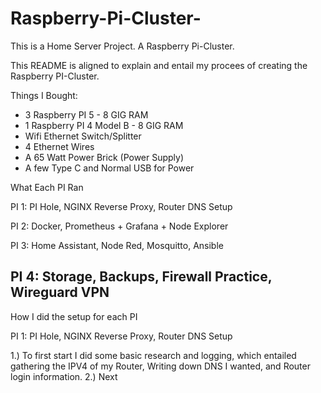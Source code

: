 # Raspberry-Pi-Cluster-
This is a Home Server Project. A Raspberry Pi-Cluster.

This README is aligned to explain and entail my procees of creating the Raspberry PI-Cluster. 

Things I Bought:
- 3 Raspberry PI 5 - 8 GIG RAM
- 1 Raspberry PI 4 Model B - 8 GIG RAM
- Wifi Ethernet Switch/Splitter
- 4 Ethernet Wires
- A 65 Watt Power Brick (Power Supply)
- A few Type C and Normal USB for Power


What Each PI Ran 

PI 1: PI Hole, NGINX Reverse Proxy, Router DNS Setup

PI 2: Docker, Prometheus + Grafana + Node Explorer

PI 3: Home Assistant, Node Red, Mosquitto, Ansible 

PI 4: Storage, Backups, Firewall Practice, Wireguard VPN 
------------------------------------------------------------

How I did the setup for each PI

PI 1: PI Hole, NGINX Reverse Proxy, Router DNS Setup 

  1.) To first start I did some basic research and logging, which entailed gathering the IPV4 of my Router, Writing down DNS I wanted, and Router login information. 
  2.) Next
